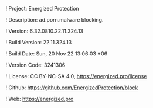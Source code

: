 ! Project: Energized Protection

! Description: ad.porn.malware blocking.

! Version: 6.32.0810.22.11.324.13

! Build Version: 22.11.324.13

! Build Date: Sun, 20 Nov 22 13:06:03 +06

! Version Code: 3241306

! License: CC BY-NC-SA 4.0, https://energized.pro/license

! Github: https://github.com/EnergizedProtection/block

! Web: https://energized.pro
